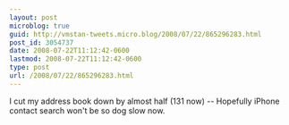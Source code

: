 ```yaml
---
layout: post
microblog: true
guid: http://vmstan-tweets.micro.blog/2008/07/22/865296283.html
post_id: 3054737
date: 2008-07-22T11:12:42-0600
lastmod: 2008-07-22T11:12:42-0600
type: post
url: /2008/07/22/865296283.html
---
```

I cut my address book down by almost half (131 now) -- Hopefully iPhone contact search won't be so dog slow now.
